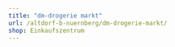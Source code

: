 ```yaml
---
title: "dm-drogerie markt"
url: /altdorf-b-nuernberg/dm-drogerie-markt/
shop: Einkaufszentrum
---
```

